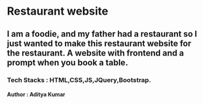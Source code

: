 # Restaurant website

## I am a foodie, and my father had a restaurant so I just wanted to make this restaurant website for the restaurant. A website with frontend and a prompt when you book a table.

### Tech Stacks : HTML,CSS,JS,JQuery,Bootstrap.



#### Author : Aditya Kumar
